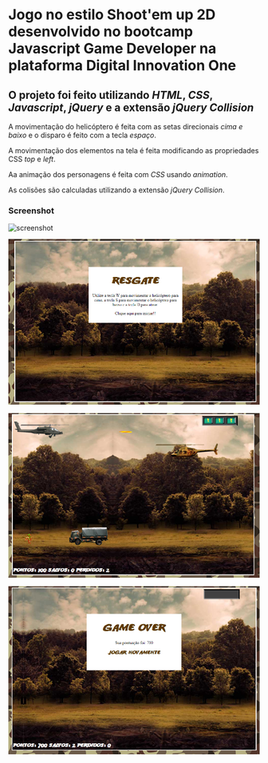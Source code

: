 # Jogo no estilo Shoot'em up 2D desenvolvido no bootcamp Javascript Game Developer na plataforma Digital Innovation One

## O projeto foi feito utilizando _HTML_, _CSS_, _Javascript_, _jQuery_ e a extensão _jQuery Collision_

A movimentação do helicóptero é feita com as setas direcionais _cima e baixo_ e o disparo é feito com a tecla _espaço_.

A movimentação dos elementos na tela é feita modificando as propriedades CSS _top_ e _left_.

Aa animação dos personagens é feita com _CSS_ usando _animation_.

As colisões são calculadas utilizando a extensão _jQuery Collision_.

### Screenshot

![screenshot](imgs/resgate.gif)

![screenshot](imgs/screenshot1.png)

![screenshot](imgs/screenshot2.png)

![screenshot](imgs/screenshot3.PNG)
